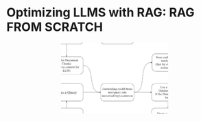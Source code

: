 # Optimizing LLMS with RAG: RAG FROM SCRATCH

<p align="center">
  <img src="RAG.jpg" alt="Basic working" width="250">
</p>
